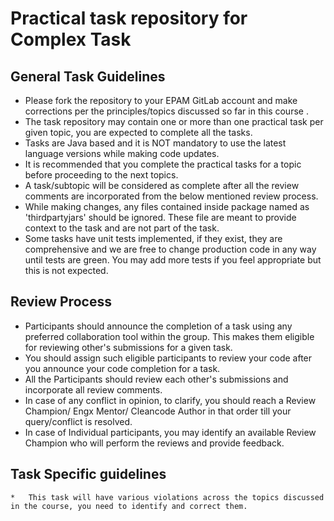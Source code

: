 # Practical task repository for Complex Task

## General Task Guidelines

*	Please fork the repository to your EPAM GitLab account and make corrections per the principles/topics discussed so far in this course . 
*	The task repository may contain one or more than one practical task per given topic, you are expected to complete all the tasks.
*	Tasks are Java based and it is NOT mandatory to use the latest language versions while making code updates.
*	It is recommended that you complete the practical tasks for a topic before proceeding to the next topics.
*	A task/subtopic will be considered as complete after all the review comments are incorporated from the below mentioned review process.
*	While making changes, any files contained inside package named as 'thirdpartyjars' should be ignored. These file are meant to provide context to the task and are not part of the task.
*	Some tasks have unit tests implemented, if they exist, they are comprehensive and we are free to change production code in any way until tests are green. You may add more tests if you feel appropriate but this is not expected.


## Review Process

*	Participants should announce the completion of a task using any preferred collaboration tool within the group. This makes them eligible for reviewing other's submissions for a given task.
*	You should assign such eligible participants to review your code after you announce your code completion for a task.
*	All the Participants should review each other's submissions and incorporate all review comments.
*	In case of any conflict in opinion, to clarify, you should reach a Review Champion/ Engx Mentor/ Cleancode Author in that order till your query/conflict is resolved.
*	In case of Individual participants, you may identify an available Review Champion who will perform the reviews and provide feedback.


## Task Specific guidelines

```
*	This task will have various violations across the topics discussed in the course, you need to identify and correct them.
```
